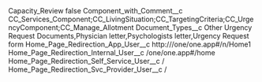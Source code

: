 <?xml version="1.0" encoding="UTF-8"?>
<CustomMetadata xmlns="http://soap.sforce.com/2006/04/metadata" xmlns:xsi="http://www.w3.org/2001/XMLSchema-instance" xmlns:xsd="http://www.w3.org/2001/XMLSchema">
    <label>Capacity_Review</label>
    <protected>false</protected>
    <values>
        <field>Component_with_Comment__c</field>
        <value xsi:type="xsd:string">CC_Services_Component;CC_LivingSituation;CC_TargetingCriteria;CC_UrgencyComponent;CC_Manage_Allotment</value>
    </values>
    <values>
        <field>Document_Types__c</field>
        <value xsi:type="xsd:string">Other Urgency Request Documents,Physician letter,Psychologists letter,Urgency Request form</value>
    </values>
    <values>
        <field>Home_Page_Redirection_App_User__c</field>
        <value xsi:type="xsd:string">http:///one/one.app#/n/Home1</value>
    </values>
    <values>
        <field>Home_Page_Redirection_Internal_User__c</field>
        <value xsi:type="xsd:string">/one/one.app#/home</value>
    </values>
    <values>
        <field>Home_Page_Redirection_Self_Service_User__c</field>
        <value xsi:type="xsd:string">/</value>
    </values>
    <values>
        <field>Home_Page_Redirection_Svc_Provider_User__c</field>
        <value xsi:type="xsd:string">/</value>
    </values>
</CustomMetadata>
